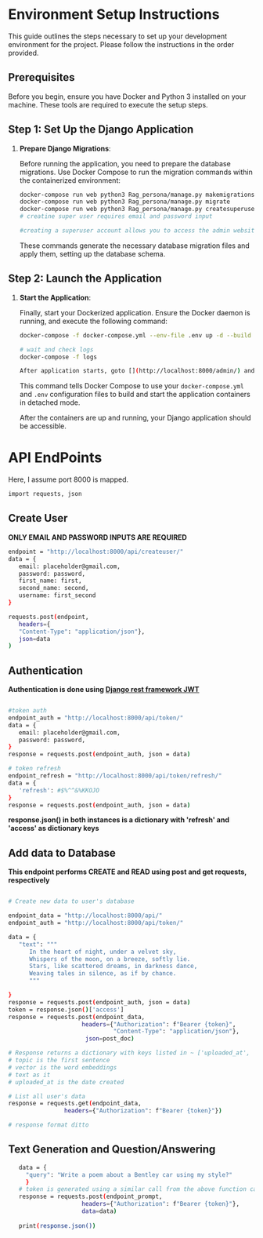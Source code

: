 # Environment Setup Instructions

This guide outlines the steps necessary to set up your development environment for the project. Please follow the instructions in the order provided.

## Prerequisites

Before you begin, ensure you have Docker and Python 3 installed on your machine. These tools are required to execute the setup steps.


## Step 1: Set Up the Django Application

1. **Prepare Django Migrations**:
   
    Before running the application, you need to prepare the database migrations. Use Docker Compose to run the migration commands within the containerized environment:

    ```sh
    docker-compose run web python3 Rag_persona/manage.py makemigrations
    docker-compose run web python3 Rag_persona/manage.py migrate
    docker-compose run web python3 Rag_persona/manage.py createsuperuser
    # creatine super user requires email and password input

    #creating a superuser account allows you to access the admin website provided by Django and to view all users and documents provided by users.
    ```

    These commands generate the necessary database migration files and apply them, setting up the database schema.

## Step 2: Launch the Application

1. **Start the Application**:

    Finally, start your Dockerized application. Ensure the Docker daemon is running, and execute the following command:

    ```sh
    docker-compose -f docker-compose.yml --env-file .env up -d --build

    # wait and check logs
    docker-compose -f logs

    After application starts, goto [](http://localhost:8000/admin/) and login
    ```

    This command tells Docker Compose to use your `docker-compose.yml` and `.env` configuration files to build and start the application containers in detached mode.

    After the containers are up and running, your Django application should be accessible.

# API EndPoints
Here, I assume port 8000 is mapped.
```sh
import requests, json
```
## Create User
**ONLY EMAIL AND PASSWORD INPUTS ARE REQUIRED**

```sh
endpoint = "http://localhost:8000/api/createuser/"
data = {
   email: placeholder@gmail.com,
   password: password,
   first_name: first,
   second_name: second,
   username: first_second
}

requests.post(endpoint,
   headers={
   "Content-Type": "application/json"},
   json=data
)
```

## Authentication
**Authentication is done using [Django rest framework JWT](https://django-rest-framework-simplejwt.readthedocs.io/en/latest/)**

```sh

#token auth
endpoint_auth = "http://localhost:8000/api/token/"
data = {
   email: placeholder@gmail.com,
   password: password,
}
response = requests.post(endpoint_auth, json = data)

# token refresh
endpoint_refresh = "http://localhost:8000/api/token/refresh/"
data = {
   'refresh': #$%^^&%KKOJO
}
response = requests.post(endpoint_auth, json = data)

```
__response.json() in both instances is a dictionary with 'refresh' and 'access' as dictionary keys__


## Add data to Database
**This endpoint performs CREATE and READ using post and get requests, respectively**

```sh

# Create new data to user's database

endpoint_data = "http://localhost:8000/api/"
endpoint_auth = "http://localhost:8000/api/token/"

data = {
   "text": """
      In the heart of night, under a velvet sky,
      Whispers of the moon, on a breeze, softly lie.
      Stars, like scattered dreams, in darkness dance,
      Weaving tales in silence, as if by chance.
      """

}
response = requests.post(endpoint_auth, json = data)
token = response.json()['access']
response = requests.post(endpoint_data,
                     headers={"Authorization": f"Bearer {token}",
                              "Content-Type": "application/json"},
                      json=post_doc)

# Response returns a dictionary with keys listed in ~ ['uploaded_at', 'topic', 'vector', 'text']
# topic is the first sentence
# vector is the word embeddings
# text as it
# uploaded_at is the date created

# List all user's data
response = requests.get(endpoint_data,
                headers={"Authorization": f"Bearer {token}"})

# response format ditto

```

## Text Generation and Question/Answering

``` sh
   data = {
     "query": "Write a poem about a Bentley car using my style?"
     }
   # token is generated using a similar call from the above function calls.
   response = requests.post(endpoint_prompt,
                     headers={"Authorization": f"Bearer {token}"},
                     data=data)
                     
   print(response.json())
```






